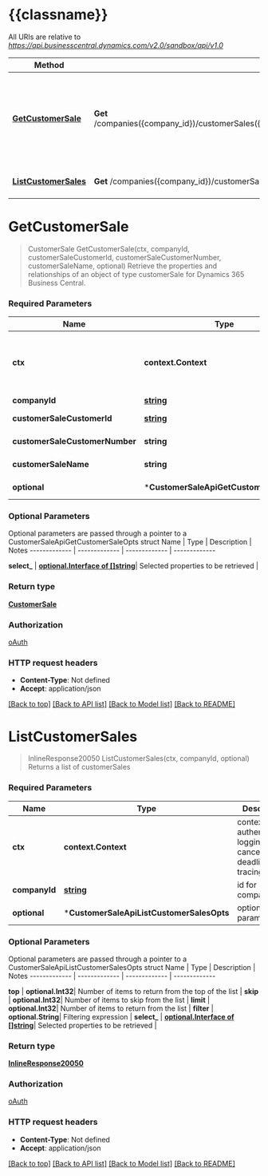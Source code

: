 # {{classname}}

All URIs are relative to *https://api.businesscentral.dynamics.com/v2.0/sandbox/api/v1.0*

Method | HTTP request | Description
------------- | ------------- | -------------
[**GetCustomerSale**](CustomerSaleApi.md#GetCustomerSale) | **Get** /companies({company_id})/customerSales({customerSale_customerId},&#x27;{customerSale_customerNumber}&#x27;,&#x27;{customerSale_name}&#x27;) | Retrieve the properties and relationships of an object of type customerSale for Dynamics 365 Business Central.
[**ListCustomerSales**](CustomerSaleApi.md#ListCustomerSales) | **Get** /companies({company_id})/customerSales | Returns a list of customerSales

# **GetCustomerSale**
> CustomerSale GetCustomerSale(ctx, companyId, customerSaleCustomerId, customerSaleCustomerNumber, customerSaleName, optional)
Retrieve the properties and relationships of an object of type customerSale for Dynamics 365 Business Central.

### Required Parameters

Name | Type | Description  | Notes
------------- | ------------- | ------------- | -------------
 **ctx** | **context.Context** | context for authentication, logging, cancellation, deadlines, tracing, etc.
  **companyId** | [**string**](.md)| id for company | 
  **customerSaleCustomerId** | [**string**](.md)| customerId for customerSale | 
  **customerSaleCustomerNumber** | **string**| customerNumber for customerSale | 
  **customerSaleName** | **string**| name for customerSale | 
 **optional** | ***CustomerSaleApiGetCustomerSaleOpts** | optional parameters | nil if no parameters

### Optional Parameters
Optional parameters are passed through a pointer to a CustomerSaleApiGetCustomerSaleOpts struct
Name | Type | Description  | Notes
------------- | ------------- | ------------- | -------------




 **select_** | [**optional.Interface of []string**](string.md)| Selected properties to be retrieved | 

### Return type

[**CustomerSale**](customerSale.md)

### Authorization

[oAuth](../README.md#oAuth)

### HTTP request headers

 - **Content-Type**: Not defined
 - **Accept**: application/json

[[Back to top]](#) [[Back to API list]](../README.md#documentation-for-api-endpoints) [[Back to Model list]](../README.md#documentation-for-models) [[Back to README]](../README.md)

# **ListCustomerSales**
> InlineResponse20050 ListCustomerSales(ctx, companyId, optional)
Returns a list of customerSales

### Required Parameters

Name | Type | Description  | Notes
------------- | ------------- | ------------- | -------------
 **ctx** | **context.Context** | context for authentication, logging, cancellation, deadlines, tracing, etc.
  **companyId** | [**string**](.md)| id for company | 
 **optional** | ***CustomerSaleApiListCustomerSalesOpts** | optional parameters | nil if no parameters

### Optional Parameters
Optional parameters are passed through a pointer to a CustomerSaleApiListCustomerSalesOpts struct
Name | Type | Description  | Notes
------------- | ------------- | ------------- | -------------

 **top** | **optional.Int32**| Number of items to return from the top of the list | 
 **skip** | **optional.Int32**| Number of items to skip from the list | 
 **limit** | **optional.Int32**| Number of items to return from the list | 
 **filter** | **optional.String**| Filtering expression | 
 **select_** | [**optional.Interface of []string**](string.md)| Selected properties to be retrieved | 

### Return type

[**InlineResponse20050**](inline_response_200_50.md)

### Authorization

[oAuth](../README.md#oAuth)

### HTTP request headers

 - **Content-Type**: Not defined
 - **Accept**: application/json

[[Back to top]](#) [[Back to API list]](../README.md#documentation-for-api-endpoints) [[Back to Model list]](../README.md#documentation-for-models) [[Back to README]](../README.md)

